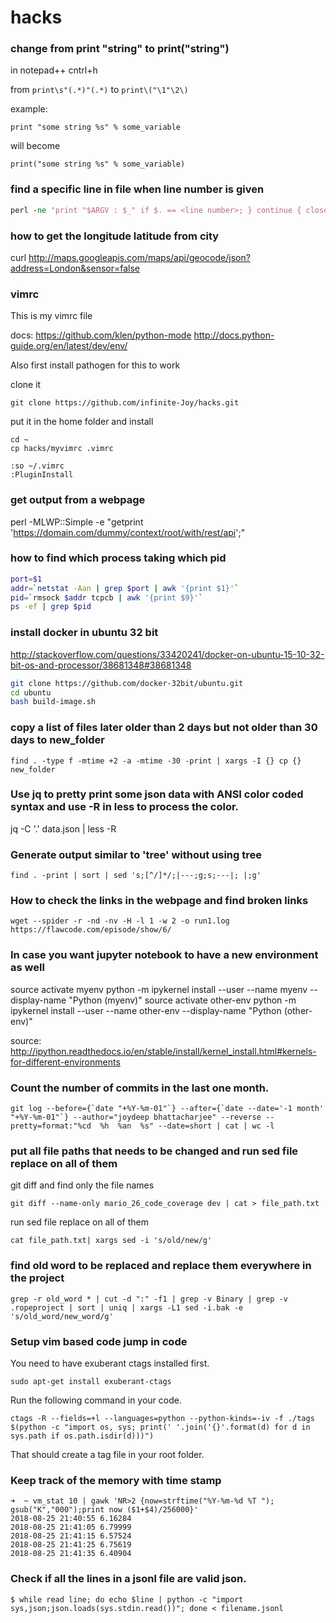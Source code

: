 # hacks


### change from print "string" to print("string")

in notepad++ cntrl+h

from `print\s"(.*)"(.*)` to `print\("\1"\2\)`

example:

`print "some string %s" % some_variable`

will become 

`print("some string %s" % some_variable)`

### find a specific line in file when line number is given

```perl
perl -ne 'print "$ARGV : $_" if $. == <line number>; } continue { close ARGV if eof;' <file name>
```

### how to get the longitude latitude from city

curl http://maps.googleapis.com/maps/api/geocode/json?address=London&sensor=false

### vimrc
This is my vimrc file

docs: https://github.com/klen/python-mode
http://docs.python-guide.org/en/latest/dev/env/

Also first install pathogen for this to work

clone it
```
git clone https://github.com/infinite-Joy/hacks.git
```
put it in the home folder and install
```
cd ~
cp hacks/myvimrc .vimrc

:so ~/.vimrc
:PluginInstall
```

### get output from a webpage
perl -MLWP::Simple -e "getprint 'https://domain.com/dummy/context/root/with/rest/api';"

### how to find which process taking which pid
```bash
port=$1
addr=`netstat -Aan | grep $port | awk '{print $1}'`
pid=`rmsock $addr tcpcb | awk '{print $9}'`
ps -ef | grep $pid
```

### install docker in ubuntu 32 bit

http://stackoverflow.com/questions/33420241/docker-on-ubuntu-15-10-32-bit-os-and-processor/38681348#38681348
```bash
git clone https://github.com/docker-32bit/ubuntu.git
cd ubuntu
bash build-image.sh
```

### copy a list of files later older than 2 days but not older than 30 days to new_folder
```find . -type f -mtime +2 -a -mtime -30 -print | xargs -I {} cp {} new_folder```

### Use jq to pretty print some json data with ANSI color coded syntax and use -R in less to process the color.

jq -C '.' data.json | less -R

### Generate output similar to 'tree' without using tree

```find . -print | sort | sed 's;[^/]*/;|---;g;s;---|; |;g'```

### How to check the links in the webpage and find  broken links

    wget --spider -r -nd -nv -H -l 1 -w 2 -o run1.log  https://flawcode.com/episode/show/6/

### In case you want jupyter notebook to have a new environment as well

source activate myenv
python -m ipykernel install --user --name myenv --display-name "Python (myenv)"
source activate other-env
python -m ipykernel install --user --name other-env --display-name "Python (other-env)"

source: http://ipython.readthedocs.io/en/stable/install/kernel_install.html#kernels-for-different-environments

### Count the number of commits in the last one month.

    git log --before={`date "+%Y-%m-01"`} --after={`date --date='-1 month' "+%Y-%m-01"`} --author="joydeep bhattacharjee" --reverse --pretty=format:"%cd  %h  %an  %s" --date=short | cat | wc -l

### put all file paths that needs to be changed and run sed file replace on all of them

git diff and find only the file names

    git diff --name-only mario_26_code_coverage dev | cat > file_path.txt
     
run sed file replace on all of them

    cat file_path.txt| xargs sed -i 's/old/new/g'

### find old word to be replaced and replace them everywhere in the project

    grep -r old_word * | cut -d ":" -f1 | grep -v Binary | grep -v .ropeproject | sort | uniq | xargs -L1 sed -i.bak -e 's/old_word/new_word/g'

### Setup vim based code jump in code

You need to have exuberant ctags installed first.

    sudo apt-get install exuberant-ctags
    
Run the following command in your code.

    ctags -R --fields=+l --languages=python --python-kinds=-iv -f ./tags $(python -c "import os, sys; print(' '.join('{}'.format(d) for d in sys.path if os.path.isdir(d)))")
    
 That should create a tag file in your root folder.
 
 ### Keep track of the memory with time stamp
 
    ➜  ~ vm_stat 10 | gawk 'NR>2 {now=strftime("%Y-%m-%d %T "); gsub("K","000");print now ($1+$4)/256000}'
    2018-08-25 21:40:55 6.16284
    2018-08-25 21:41:05 6.79999
    2018-08-25 21:41:15 6.57524
    2018-08-25 21:41:25 6.75619
    2018-08-25 21:41:35 6.40904

### Check if all the lines in a jsonl file are valid json.

    $ while read line; do echo $line | python -c "import sys,json;json.loads(sys.stdin.read())"; done < filename.jsonl

